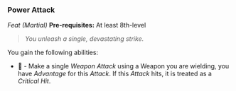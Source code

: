 ### Power Attack
*Feat (Martial)*
**Pre-requisites:** At least 8th-level  

> *You unleash a single, devastating strike.*

You gain the following abilities:
* 🔷 - Make a single *Weapon Attack* using a Weapon you are wielding, you have *Advantage* for this *Attack*. If this *Attack* hits, it is treated as a *Critical Hit*.
